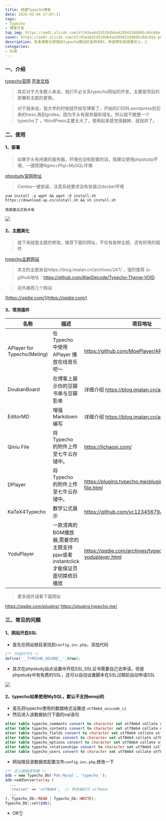 ```yaml
---
title: 搭建Typecho博客
date: 2020-03-04 17:07:11
tags:
- Typecho
- 博客开发 
top_img: https://ae01.alicdn.com/kf/H3aa6d2d529db4a42894510d605c8dc69a.png
cover: https://ae01.alicdn.com/kf/H3aa6d2d529db4a42894510d605c8dc69a.png
description: 本条博客记录围绕typecho建站的各种资料，希望帮到有需要的人。💪
categories:
- 后端
---
```


### 一、介绍
[typecho官网][1]
[开发文档][2]

>其实对于大多数人来说，我们不必关系typecho网站的开发，主要是项目的部署和主题的更换。

> 对于我来说，我大学的时候就开始写博客了，开始的CSDN,wordpress到后来的hexo,再到gridea，因为手头有服务器和域名，所以就干脆整一个typecho了  ，WordPress主要太大了，使用起来感觉很臃肿，就抛弃了。


### 二、使用
#### 1、部署
>如果手头有闲置的服务器，环境也没有配置的话，我建议使用phpstudy环境，一键搭建Nginx+Php+MySQL环境

[phpstudy官网地址][3]
>Centos一键安装，注意系统要求没有安装过docker环境  
```shell
yum install -y wget && wget -O install.sh https://download.xp.cn/install.sh && sh install.sh
```
`简直傻瓜式有木有`

![](https://ae01.alicdn.com/kf/H563e8c7e6111451f95264075fe157751K.png#vwid=1915&vhei=959)

#### 2、主题美化
>接下来就是主题的修改，推荐下面的网址，不仅有各种主题，还有好用的插件

[typecho主题网站](https://typecho.me/ "typecho主题网站")

>本文的主题来自https://blog.imalan.cn/archives/247/ ，强烈推荐 👍   github地址：https://github.com/AlanDecode/Typecho-Theme-VOID 

>另外推荐几个网站

[https://qqdie.com/](https://qqdie.com/)

#### 3、常用插件
| 名称  | 描述  |  项目地址 |
| ------------ | ------------ | ------------ |
|  APlayer for Typecho(Meting) |  	在 Typecho 中使用 APlayer 播放在线音乐吧～ |https://github.com/MoePlayer/APlayer-Typecho   |
|  DoubanBoard | 在博客上展示你的豆瓣书单与豆瓣影单  | 详细介绍 https://blog.imalan.cn/archives/168/  |
|  EditorMD | 增强Markdown编写  | 详细介绍 https://blog.imalan.cn/archives/168/  |
|  Qiniu File | 将 Typecho 的附件上传至七牛云存储中。  | https://lichaoxi.com/  |
|  DPlayer | 将 Typecho 的附件上传至七牛云存储中。  | https://plugins.typecho.me/plugins/qiniu-file.html  |
|  KaTeX4Typecho | 数学公式展示 | https://github.com/vc12345679/KaTeX4Typecho |
|  YoduPlayer | 一款清爽的BGM播放器,需要您的主题支持pjax或者instantclick才能保证页面切换依旧播放 |https://qqdie.com/archives/typecho-yoduplayer.html |

>更多插件请看下面网址

https://qqdie.com/plugins/
https://plugins.typecho.me/

### 三、常见的问题
#### 1、网站开启SSL
- 首先在网站根目录找到`config.inc.php`，添加代码

```php
/** 开启HTTPS */
define('__TYPECHO_SECURE__',true);
```
- 其次在phpstudy站点设置中开启SSL,SSL证书需要自己去申请，但是phpstudy中有免费的SSL，还可以自动设置脚本在SSL过期前自动申请SSL

![](https://ae01.alicdn.com/kf/Hcd540c702407448986313199dd5e859dq.png#vwid=825&vhei=702)


#### 2、typecho如果使用MySQL，默认不支持emoji的
- 首先将typecho使用的数据格式设置成 `utf8mb4_unicode_ci`
- 然后进入该数据执行下面的sql语句
```sql
alter table typecho_comments convert to character set utf8mb4 collate utf8mb4_general_ci;
alter table typecho_contents convert to character set utf8mb4 collate utf8mb4_general_ci;
alter table typecho_fields convert to character set utf8mb4 collate utf8mb4_general_ci;
alter table typecho_metas convert to character set utf8mb4 collate utf8mb4_general_ci;
alter table typecho_options convert to character set utf8mb4 collate utf8mb4_general_ci;
alter table typecho_relationships convert to character set utf8mb4 collate utf8mb4_general_ci;
alter table typecho_users convert to character set utf8mb4 collate utf8mb4_general_ci;
```
- 网站根目录数据库配置文件`config.inc.php`,修改一下

```php
/** 定义数据库参数 */
$db = new Typecho_Db('Pdo_Mysql', 'typecho_');
$db->addServer(array (
  ...
  'charset' => 'utf8mb4',  // 修改编码为 utf8mb4
  ...
), Typecho_Db::READ | Typecho_Db::WRITE);
Typecho_Db::set($db);
```
- OK👌

  [1]: http://typecho.org/
  [2]: http://lab.qqdie.com/docs/#/
  [3]: https://www.xp.cn/linux.html